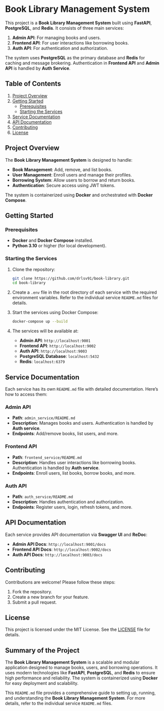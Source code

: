 # Book Library Management System

This project is a **Book Library Management System** built using **FastAPI**, **PostgreSQL**, and **Redis**. It consists of three main services:

1. **Admin API**: For managing books and users.
2. **Frontend API**: For user interactions like borrowing books.
3. **Auth API**: For authentication and authorization.

The system uses **PostgreSQL** as the primary database and **Redis** for caching and message brokering. Authentication in **Frontend API** and **Admin API** is handled by **Auth Service**.

## Table of Contents

1. [Project Overview](#project-overview)
2. [Getting Started](#getting-started)
   - [Prerequisites](#prerequisites)
   - [Starting the Services](#starting-the-services)
3. [Service Documentation](#service-documentation)
4. [API Documentation](#api-documentation)
5. [Contributing](#contributing)
6. [License](#license)

## Project Overview

The **Book Library Management System** is designed to handle:

- **Book Management**: Add, remove, and list books.
- **User Management**: Enroll users and manage their profiles.
- **Borrowing System**: Allow users to borrow and return books.
- **Authentication**: Secure access using JWT tokens.

The system is containerized using **Docker** and orchestrated with **Docker Compose**.

## Getting Started

### Prerequisites

- **Docker** and **Docker Compose** installed.
- **Python 3.10** or higher (for local development).

### Starting the Services

1. Clone the repository:

   ```bash
   git clone https://github.com/drlsv91/book-library.git
   cd book-library
   ```

2. Create a `.env` file in the root directory of each service with the required environment variables. Refer to the individual service `README.md` files for details.

3. Start the services using Docker Compose:

   ```bash
   docker-compose up --build
   ```

4. The services will be available at:
   - **Admin API**: `http://localhost:9001`
   - **Frontend API**: `http://localhost:9002`
   - **Auth API**: `http://localhost:9003`
   - **PostgreSQL Database**: `localhost:5432`
   - **Redis**: `localhost:6379`

## Service Documentation

Each service has its own `README.md` file with detailed documentation. Here’s how to access them:

### **Admin API**

- **Path**: `admin_service/README.md`
- **Description**: Manages books and users. Authentication is handled by **Auth service**.
- **Endpoints**: Add/remove books, list users, and more.

### **Frontend API**

- **Path**: `frontend_service/README.md`
- **Description**: Handles user interactions like borrowing books. Authentication is handled by **Auth service**.
- **Endpoints**: Enroll users, list books, borrow books, and more.

### **Auth API**

- **Path**: `auth_service/README.md`
- **Description**: Handles authentication and authorization.
- **Endpoints**: Register users, login, refresh tokens, and more.

## API Documentation

Each service provides API documentation via **Swagger UI** and **ReDoc**:

- **Admin API Docs**: `http://localhost:9001/docs`
- **Frontend API Docs**: `http://localhost:9002/docs`
- **Auth API Docs**: `http://localhost:9003/docs`

## Contributing

Contributions are welcome! Please follow these steps:

1. Fork the repository.
2. Create a new branch for your feature.
3. Submit a pull request.

## License

This project is licensed under the MIT License. See the [LICENSE](LICENSE) file for details.

## Summary of the Project

The **Book Library Management System** is a scalable and modular application designed to manage books, users, and borrowing operations. It uses modern technologies like **FastAPI**, **PostgreSQL**, and **Redis** to ensure high performance and reliability. The system is containerized using **Docker** for easy deployment and scalability.

This `README.md` file provides a comprehensive guide to setting up, running, and understanding the **Book Library Management System**. For more details, refer to the individual service `README.md` files.
